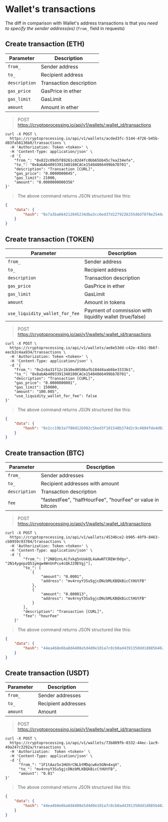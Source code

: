 # Wallet's transactions

The diff in comparison with Wallet's address transactions is that you *need to specify the sender address(es)* (`from_` field in requests)


## Create transaction (ETH)

Parameter             | Description
----------------------| ---------
`from_ `              | Sender address 
`to_ `                | Recipient address 
`description`         | Transaction description
`gas_price`           | GasPrice in ether
`gas_limit`           | GasLimit
`amount   `           | Amount in ether

> POST https://cryptoprocessing.io/api/v1/wallets/:wallet_id/transactions

```shell
curl -X POST \
  https://cryptoprocessing.io/api/v1/wallets/acded3fc-5144-4726-b45b-d83fa56136b0/transactions \
  -H 'Authorization: Token <token>' \
  -H 'Content-Type: application/json' \
  -d '{
	"from_": "0x822c09d5f89261c02d4fc0bb65bb45c7ea234efe",
    "to_": "0x8abAb4093391340180CACe15404866499bb7D701",
    "description": "Transaction [CURL]",		
    "gas_price": "0.0000000045",
    "gas_limit": 21000,
    "amount": "0.0000000000356"
}'
```
> The above command returns JSON structured like this:

```json
{
    "data": {
        "hash": "0x7a3ba664212845234dba3cc6ed37d1279226255d6d7878e2544a1b19f02d7f21"
    }
}
```

## Create transaction (TOKEN)

Parameter                       | Description
--------------------------------| ---------
`from_ `                        | Sender address
`to_ `                          | Recipient address
`description`                   | Transaction description
`gas_price`                     | GasPrice in ether
`gas_limit`                     | GasLimit
`amount`                        | Amount in tokens
`use_liquidity_wallet_for_fee`  | Payment of commission with liquidity wallet (true/false)

> POST https://cryptoprocessing.io/api/v1/wallets/:wallet_id/transactions

```shell
curl -X POST \
  https://cryptoprocessing.io/api/v1/wallets/ae8e53dd-c42e-43b1-9b6f-eecb2c4aa934/transactions \
  -H 'Authorization: Token <token>' \
  -H 'Content-Type: application/json' \
  -d '{
    "from_": "0x2c6a31f12c1b10ed0506afb104d4aab6be3333b1",
    "to_": "0x8abAb4093391340180CACe15404866499bb7D701",
    "description": "Transaction [CURL]",
    "gas_price": "0.0000000001",
    "gas_limit": 150000,
    "amount": "100.005",
    "use_liquidity_wallet_for_fee": false
}'
```
> The above command returns JSON structured like this:

```json
{
    "data": {
        "hash": "0x1cc19b3a7f80d12b992c5bed3f101548b374d2c9c4804fde4d02508c36e4fcbc"
    }
}
```

## Create transaction (BTC)

Parameter             | Description
---------             | ---------
`from_ `              | Sender addresses
`to_`                 | Recipient addresses with amount
`description`         | Transaction description
`fee`                 | "fastestFee", "halfHourFee", "hourFee" or value in bitcoin

> POST https://cryptoprocessing.io/api/v1/wallets/:wallet_id/transactions

```shell
curl -X POST \
  https://cryptoprocessing.io/api/v1/wallets/45346ce2-b905-49f9-8463-cb0959c93784/transactions \
  -H 'Authorization: Token <token>' \
  -H 'Content-Type: application/json' \
  -d '{
        "from_": ["2N8QznL4ifxkg5nUakQL4aAwNTCREWrDdgv", "2N14ygepzQ51ymqw4WnUnPcu4cQkJ29EVgj"],
        "to_": [
            {
                "amount": "0.0001",
                "address": "mv4rnyY3Su5gjcDNzbMLKBQkBicCtHUtFB"
            },
            {
                "amount": "0.000013",
                "address": "mv4rnyY3Su5gjcDNzbMLKBQkBicCtHUtFB"
            }
        ],
        "description": "Transaction [CURL]",
        "fee": "hourFee"
    }'
```
> The above command returns JSON structured like this:
```json
{
    "data": {
        "hash": "44ea4b8e6ba8d4408e5d4d0e101a7c0cb0ad4391350dd1d885b4621a32ff9d30"
    }
}
```

## Create transaction (USDT)

Parameter             | Description
---------             | ---------
`from_ `              | Sender addresses
`to_`                 | Recipient addresses
`amount`              | Amount

> POST https://cryptoprocessing.io/api/v1/wallets/:wallet_id/transactions

```shell
curl -X POST \
  https://cryptoprocessing.io/api/v1/wallets/73b809fb-0332-44ec-1ac9-49a247c3292a/transactions \
  -H 'Authorization:  Token <token>' \
  -H 'Content-Type: application/json' \
  -d '{
      "from_": "1F1tAaz5x1HUXrCNLbtMDqcw6o5GNn4xqX",
      "to_": "mv4rnyY3Su5gjcDNzbMLKBQkBicCtHUtFB",
      "amount": "0.01"
}'
```
> The above command returns JSON structured like this:

```json
{
    "data": {
        "hash": "44ea4b8e6ba8d4408e5d4d0e101a7c0cb0ad4391350dd1d885b4621a32ff9d30"
    }
}
```
